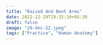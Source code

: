 ```yaml
---
title: "Raised And Bent Arms"
date: 2022-12-29T19:32:19+05:30
draft: false
image: "29-dec-22.jpeg"
tags: ["Practice", "Human Anatomy"]
---
```

